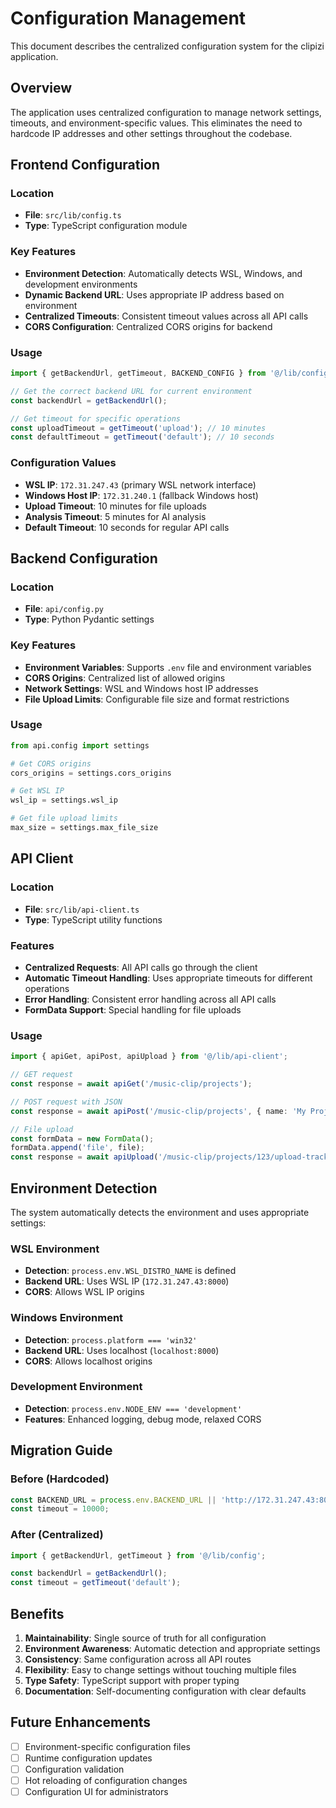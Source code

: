 # Configuration Management

This document describes the centralized configuration system for the clipizi application.

## Overview

The application uses centralized configuration to manage network settings, timeouts, and environment-specific values. This eliminates the need to hardcode IP addresses and other settings throughout the codebase.

## Frontend Configuration

### Location
- **File**: `src/lib/config.ts`
- **Type**: TypeScript configuration module

### Key Features
- **Environment Detection**: Automatically detects WSL, Windows, and development environments
- **Dynamic Backend URL**: Uses appropriate IP address based on environment
- **Centralized Timeouts**: Consistent timeout values across all API calls
- **CORS Configuration**: Centralized CORS origins for backend

### Usage
```typescript
import { getBackendUrl, getTimeout, BACKEND_CONFIG } from '@/lib/config';

// Get the correct backend URL for current environment
const backendUrl = getBackendUrl();

// Get timeout for specific operations
const uploadTimeout = getTimeout('upload'); // 10 minutes
const defaultTimeout = getTimeout('default'); // 10 seconds
```

### Configuration Values
- **WSL IP**: `172.31.247.43` (primary WSL network interface)
- **Windows Host IP**: `172.31.240.1` (fallback Windows host)
- **Upload Timeout**: 10 minutes for file uploads
- **Analysis Timeout**: 5 minutes for AI analysis
- **Default Timeout**: 10 seconds for regular API calls

## Backend Configuration

### Location
- **File**: `api/config.py`
- **Type**: Python Pydantic settings

### Key Features
- **Environment Variables**: Supports `.env` file and environment variables
- **CORS Origins**: Centralized list of allowed origins
- **Network Settings**: WSL and Windows host IP addresses
- **File Upload Limits**: Configurable file size and format restrictions

### Usage
```python
from api.config import settings

# Get CORS origins
cors_origins = settings.cors_origins

# Get WSL IP
wsl_ip = settings.wsl_ip

# Get file upload limits
max_size = settings.max_file_size
```

## API Client

### Location
- **File**: `src/lib/api-client.ts`
- **Type**: TypeScript utility functions

### Features
- **Centralized Requests**: All API calls go through the client
- **Automatic Timeout Handling**: Uses appropriate timeouts for different operations
- **Error Handling**: Consistent error handling across all API calls
- **FormData Support**: Special handling for file uploads

### Usage
```typescript
import { apiGet, apiPost, apiUpload } from '@/lib/api-client';

// GET request
const response = await apiGet('/music-clip/projects');

// POST request with JSON
const response = await apiPost('/music-clip/projects', { name: 'My Project' });

// File upload
const formData = new FormData();
formData.append('file', file);
const response = await apiUpload('/music-clip/projects/123/upload-track', formData);
```

## Environment Detection

The system automatically detects the environment and uses appropriate settings:

### WSL Environment
- **Detection**: `process.env.WSL_DISTRO_NAME` is defined
- **Backend URL**: Uses WSL IP (`172.31.247.43:8000`)
- **CORS**: Allows WSL IP origins

### Windows Environment
- **Detection**: `process.platform === 'win32'`
- **Backend URL**: Uses localhost (`localhost:8000`)
- **CORS**: Allows localhost origins

### Development Environment
- **Detection**: `process.env.NODE_ENV === 'development'`
- **Features**: Enhanced logging, debug mode, relaxed CORS

## Migration Guide

### Before (Hardcoded)
```typescript
const BACKEND_URL = process.env.BACKEND_URL || 'http://172.31.247.43:8000';
const timeout = 10000;
```

### After (Centralized)
```typescript
import { getBackendUrl, getTimeout } from '@/lib/config';

const backendUrl = getBackendUrl();
const timeout = getTimeout('default');
```

## Benefits

1. **Maintainability**: Single source of truth for all configuration
2. **Environment Awareness**: Automatic detection and appropriate settings
3. **Consistency**: Same configuration across all API routes
4. **Flexibility**: Easy to change settings without touching multiple files
5. **Type Safety**: TypeScript support with proper typing
6. **Documentation**: Self-documenting configuration with clear defaults

## Future Enhancements

- [ ] Environment-specific configuration files
- [ ] Runtime configuration updates
- [ ] Configuration validation
- [ ] Hot reloading of configuration changes
- [ ] Configuration UI for administrators

